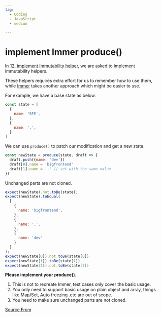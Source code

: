 ```yaml
---
tag:
  - Coding
  - JavaScript
  - medium

---
```

  
# implement Immer produce()

In [12\. implement Immutability helper](/problem/implement-Immutability-helper), we are asked to implement immutability helpers.

These helpers requires extra effort for us to remember how to use them, while [Immer](https://immerjs.github.io/immer/produce) takes another approach which might be easier to use.

For example, we have a base state as below.

```js
const state = [
  {
    name: 'BFE',
  },
  {
    name: '.',
  }
]
```

We can use `produce()` to patch our modification and get a new state.

```js
const newState = produce(state, draft => {
  draft.push({name: 'dev'})
  draft[0].name = 'bigfrontend'
  draft[1].name = '.' // set with the same value
})
```

Unchanged parts are not cloned.

```js
expect(newState).not.toBe(state);
expect(newState).toEqual(
  [
    {
      name: 'bigfrontend',
    },
    {
      name: '.',
    },
    {
      name: 'dev'
    }
  ]
);
expect(newState[0]).not.toBe(state[0])
expect(newState[1]).toBe(state[1])
expect(newState[2]).not.toBe(state[2])
```

**Please implement your produce()**.

1.  This is not to recreate Immer, test cases only cover the basic usage.
2.  You only need to support basic usage on plain object and array, things like Map/Set, Auto freezing .etc are out of scope.
3.  You need to make sure unchanged parts are not cloned.


[Source From](https://bigfrontend.dev/problem/immerjs)

  